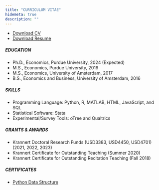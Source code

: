 ```yaml
---
title: "CURRICULUM VITAE"
hidemeta: true
description: ""
---
```

+ [Download CV](/Jin_Jieqiong_CV_231013.pdf)
+ [Download Resume](/Jin_Jieqiong_Resume_231013.pdf)
##### EDUCATION
+ Ph.D., Economics, Purdue University, 2024 (Expected)
+  M.S., Economics, Purdue University, 2019
+  M.S., Economics, University of Amsterdam, 2017
+ B.S., Economics and Business, University of Amsterdam, 2016

##### SKILLS
+ Programming Language: Python, R, MATLAB, HTML, JavaScript, and SQL
+ Statistical Software: Stata
+ Experimental/Survey Tools: oTree and Qualtrics

##### GRANTS & AWARDS

+ Krannert Doctoral Research Funds (USD3383, USD4450, USD4701) (2021, 2022, 2023)
+ Krannert Certificate for Outstanding Teaching (Summer 2020)
+ Krannert Certificate for Outstanding Recitation Teaching (Fall 2018)

##### CERTIFICATES
+ [Python Data Structure](certificate1.pdf)